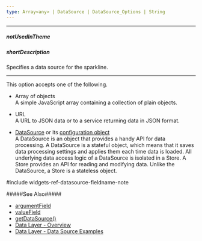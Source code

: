 ```yaml
---
type: Array<any> | DataSource | DataSource_Options | String
---
```

---
##### notUsedInTheme

##### shortDescription
Specifies a data source for the sparkline.

---
This option accepts one of the following.

- Array of objects      
 A simple JavaScript array containing a collection of plain objects.

- URL       
 A URL to JSON data or to a service returning data in JSON format.

- [DataSource](/api-reference/30%20Data%20Layer/DataSource '/Documentation/ApiReference/Data_Layer/DataSource/') or its [configuration object](/api-reference/30%20Data%20Layer/DataSource/1%20Configuration '/Documentation/ApiReference/Data_Layer/DataSource/Configuration/')      
 A DataSource is an object that provides a handy API for data processing. A DataSource is a stateful object, which means that it saves data processing settings and applies them each time data is loaded. All underlying data access logic of a DataSource is isolated in a Store. A Store provides an API for reading and modifying data. Unlike the DataSource, a Store is a stateless object.

#include widgets-ref-datasource-fieldname-note

#####See Also#####
- [argumentField](/api-reference/20%20Data%20Visualization%20Widgets/dxSparkline/1%20Configuration/argumentField.md '/Documentation/ApiReference/Data_Visualization_Widgets/dxSparkline/Configuration/#argumentField')
- [valueField](/api-reference/20%20Data%20Visualization%20Widgets/dxSparkline/1%20Configuration/valueField.md '/Documentation/ApiReference/Data_Visualization_Widgets/dxSparkline/Configuration/#valueField')
- [getDataSource()](/api-reference/20%20Data%20Visualization%20Widgets/dxSparkline/3%20Methods/getDataSource().md '{basewidgetpath}/Methods/#getDataSource')
- [Data Layer - Overview](/concepts/30%20Data%20Layer/5%20Data%20Layer '/Documentation/Guide/Data_Layer/Data_Layer')
- [Data Layer - Data Source Examples](/concepts/30%20Data%20Layer/51%20Data%20Source%20Examples '/Documentation/Guide/Data_Layer/Data_Source_Examples')